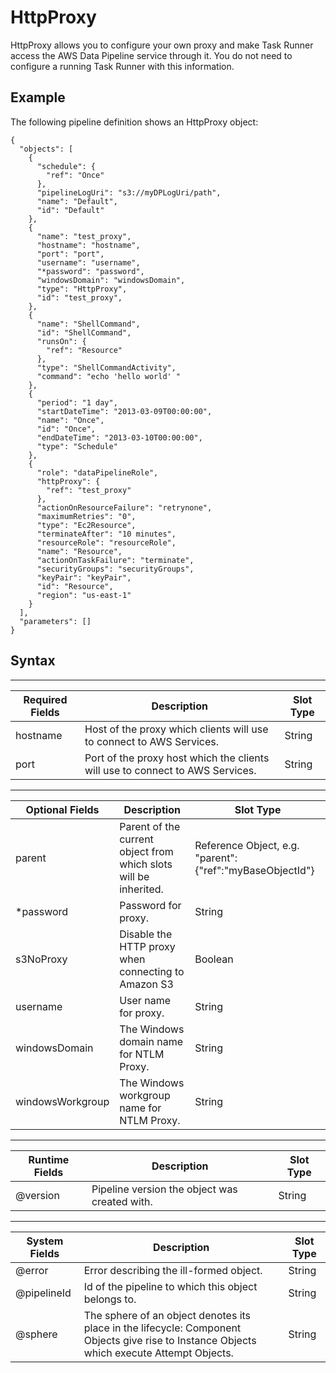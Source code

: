 # HttpProxy<a name="dp-object-httpproxy"></a>

HttpProxy allows you to configure your own proxy and make Task Runner access the AWS Data Pipeline service through it\. You do not need to configure a running Task Runner with this information\.

## Example<a name="w3ab1c27c17c11b5"></a>

The following pipeline definition shows an HttpProxy object:

```
{
  "objects": [
    {
      "schedule": {
        "ref": "Once"
      },
      "pipelineLogUri": "s3://myDPLogUri/path",
      "name": "Default",
      "id": "Default"
    },
    {
      "name": "test_proxy",
      "hostname": "hostname",
      "port": "port",
      "username": "username",
      "*password": "password",
      "windowsDomain": "windowsDomain",
      "type": "HttpProxy",
      "id": "test_proxy",
    },
    {
      "name": "ShellCommand",
      "id": "ShellCommand",
      "runsOn": {
        "ref": "Resource"
      },
      "type": "ShellCommandActivity",
      "command": "echo 'hello world' "
    },
    {
      "period": "1 day",
      "startDateTime": "2013-03-09T00:00:00",
      "name": "Once",
      "id": "Once",
      "endDateTime": "2013-03-10T00:00:00",
      "type": "Schedule"
    },
    {
      "role": "dataPipelineRole",
      "httpProxy": {
        "ref": "test_proxy"
      },
      "actionOnResourceFailure": "retrynone",
      "maximumRetries": "0",
      "type": "Ec2Resource",
      "terminateAfter": "10 minutes",
      "resourceRole": "resourceRole",
      "name": "Resource",
      "actionOnTaskFailure": "terminate",
      "securityGroups": "securityGroups",
      "keyPair": "keyPair",
      "id": "Resource",
      "region": "us-east-1"
    }
  ],
  "parameters": []
}
```

## Syntax<a name="httpproxy-slots"></a>


****  

| Required Fields | Description | Slot Type | 
| --- | --- | --- | 
| hostname | Host of the proxy which clients will use to connect to AWS Services\. | String | 
| port | Port of the proxy host which the clients will use to connect to AWS Services\. | String | 


****  

| Optional Fields | Description | Slot Type | 
| --- | --- | --- | 
| parent | Parent of the current object from which slots will be inherited\. | Reference Object, e\.g\. "parent":\{"ref":"myBaseObjectId"\} | 
| \*password | Password for proxy\. | String | 
| s3NoProxy | Disable the HTTP proxy when connecting to Amazon S3 | Boolean | 
| username | User name for proxy\. | String | 
| windowsDomain | The Windows domain name for NTLM Proxy\. | String | 
| windowsWorkgroup | The Windows workgroup name for NTLM Proxy\. | String | 


****  

| Runtime Fields | Description | Slot Type | 
| --- | --- | --- | 
| @version | Pipeline version the object was created with\. | String | 


****  

| System Fields | Description | Slot Type | 
| --- | --- | --- | 
| @error | Error describing the ill\-formed object\. | String | 
| @pipelineId | Id of the pipeline to which this object belongs to\. | String | 
| @sphere | The sphere of an object denotes its place in the lifecycle: Component Objects give rise to Instance Objects which execute Attempt Objects\. | String | 